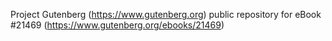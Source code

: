 Project Gutenberg (https://www.gutenberg.org) public repository for eBook #21469 (https://www.gutenberg.org/ebooks/21469)

